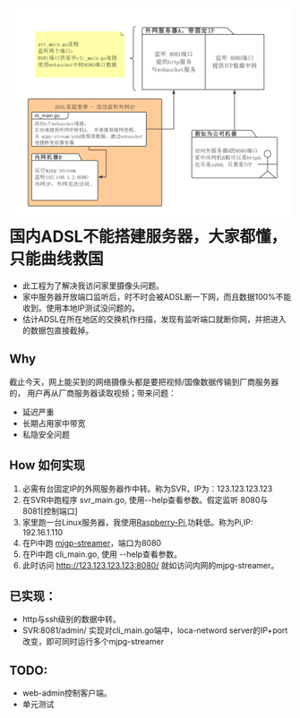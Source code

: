 ﻿![拓扑图](fuck-ADSL.png)
国内ADSL不能搭建服务器，大家都懂，只能曲线救国
===
- 此工程为了解决我访问家里摄像头问题。
- 家中服务器开放端口监听后，时不时会被ADSL断一下网，而且数据100%不能收到。使用本地IP测试没问题的。
- 估计ADSL在所在地区的交换机作扫描，发现有监听端口就断你网，并把进入的数据包直接截掉。

Why
----
截止今天，网上能买到的网络摄像头都是要把视频/国像数据传输到厂商服务器的，
用户再从厂商服务器读取视频；带来问题：
- 延迟严重
- 长期占用家中带宽
- 私隐安全问题

How 如何实现
----
1. 必需有台固定IP的外网服务器作中转。称为SVR，IP为：123.123.123.123
2. 在SVR中跑程序 svr_main.go, 使用--help查看参数。假定监听 8080与8081[控制端口]
2. 家里跑一台Linux服务器，我使用[Raspberry-Pi](https://github.com/toontong/Raspberry-Pi),功耗低。称为Pi,IP: 192.16.1.110
3. 在Pi中跑 [mjgp-streamer](https://github.com/toontong/mjpg-streamer)，端口为8080
4. 在Pi中跑 cli_main.go, 使用 --help查看参数。
5. 此时访问 http://123.123.123.123:8080/ 就如访问内网的mjpg-streamer。

已实现：
----
- http与ssh级别的数据中转。
- SVR:8081/admin/ 实现对cli_main.go端中，loca-netword server的IP+port改变，即可同时运行多个mjpg-streamer

TODO:
-----
- web-admin控制客户端。
- 单元测试